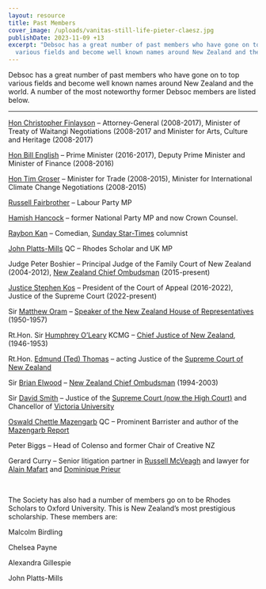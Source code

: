 ```yaml
---
layout: resource
title: Past Members
cover_image: /uploads/vanitas-still-life-pieter-claesz.jpg
publishDate: 2023-11-09 +13
excerpt: "Debsoc has a great number of past members who have gone on to top
  various fields and become well known names around New Zealand and the world. "
---
```

Debsoc has a great number of past members who have gone on to top various fields and become well known names around New Zealand and the world. A number of the most noteworthy former Debsoc members are listed below.

___

[Hon Christopher Finlayson](http://en.wikipedia.org/wiki/Chris_Finlayson) – Attorney-General (2008-2017), Minister of Treaty of Waitangi Negotiations (2008-2017 and Minister for Arts, Culture and Heritage (2008-2017)

[Hon Bill English](http://en.wikipedia.org/wiki/Bill_English) – Prime Minister (2016-2017), Deputy Prime Minister and Minister of Finance (2008-2016)

[Hon Tim Groser](http://en.wikipedia.org/wiki/Tim_Groser) – Minister for Trade (2008-2015), Minister for International Climate Change Negotiations (2008-2015)

[Russell Fairbrother](http://en.wikipedia.org/wiki/Russell_Fairbrother) – Labour Party MP

[Hamish Hancock](http://en.wikipedia.org/wiki/Hamish_Hancock) – former National Party MP and now Crown Counsel.

[Raybon Kan](http://en.wikipedia.org/wiki/Raybon_Kan) – Comedian, [Sunday Star-Times](http://en.wikipedia.org/wiki/Sunday_Star-Times) columnist

[John Platts-Mills](http://en.wikipedia.org/wiki/John_Platts-Mills) QC – Rhodes Scholar and UK MP

Judge Peter Boshier – Principal Judge of the Family Court of New Zealand (2004-2012),  [New Zealand Chief Ombudsman](http://en.wikipedia.org/wiki/New_Zealand_Chief_Ombudsman) (2015-present)

[Justice Stephen Kos](https://en.wikipedia.org/wiki/Stephen_K%C3%B3s) – President of the Court of Appeal (2016-2022), Justice of the Supreme Court (2022-present)

Sir [Matthew Oram](http://en.wikipedia.org/wiki/Matthew_Oram) – [Speaker of the New Zealand House of Representatives](http://en.wikipedia.org/wiki/Speaker_of_the_New_Zealand_House_of_Representatives) (1950-1957)

Rt.Hon. Sir [Humphrey O’Leary](http://en.wikipedia.org/wiki/Humphrey_O%27Leary) KCMG – [Chief Justice of New Zealand](http://en.wikipedia.org/wiki/Chief_Justice_of_New_Zealand), (1946-1953)

Rt.Hon. [Edmund (Ted) Thomas](http://en.wikipedia.org/wiki/Edmund_Thomas_%28jurist%29) – acting Justice of the [Supreme Court of New Zealand](http://en.wikipedia.org/wiki/Supreme_Court_of_New_Zealand)

Sir [Brian Elwood](http://en.wikipedia.org/w/index.php?title=Brian_Elwood&action=edit&redlink=1) – [New Zealand Chief Ombudsman](http://en.wikipedia.org/wiki/New_Zealand_Chief_Ombudsman) (1994-2003)

Sir [David Smith](https://en.wikipedia.org/wiki/David_Smith_(judge)) – Justice of the [Supreme Court (now the High Court)](http://en.wikipedia.org/wiki/High_Court_of_New_Zealand) and Chancellor of [Victoria University](http://en.wikipedia.org/wiki/Victoria_University_of_Wellington)

[Oswald Chettle Mazengarb](http://en.wikipedia.org/wiki/Oswald_Chettle_Mazengarb) QC – Prominent Barrister and author of the [Mazengarb Report](http://en.wikipedia.org/wiki/Mazengarb_Report)

Peter Biggs – Head of Colenso and former Chair of Creative NZ

Gerard Curry – Senior litigation partner in [Russell McVeagh](http://en.wikipedia.org/wiki/Russell_McVeagh) and lawyer for [Alain Mafart](http://en.wikipedia.org/wiki/Alain_Mafart) and [Dominique Prieur](http://en.wikipedia.org/wiki/Dominique_Prieur)

 

The Society has also had a number of members go on to be Rhodes  Scholars to Oxford University. This is New Zealand’s most prestigious  scholarship. These members are:

Malcolm Birdling

Chelsea Payne

Alexandra Gillespie

John Platts-Mills
